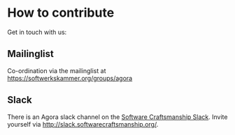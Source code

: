 # How to contribute

Get in touch with us:

Mailinglist
-------------

Co-ordination via the mailinglist at https://softwerkskammer.org/groups/agora

Slack
-----

There is an Agora slack channel on the [Software Craftsmanship Slack](https://softwarecraftsmanship.slack.com/messages/agora/). Invite yourself via http://slack.softwarecraftsmanship.org/.

